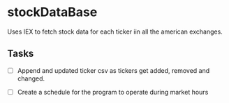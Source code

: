 # stockDataBase

Uses IEX to fetch stock data for each ticker iin all the american exchanges.


## Tasks

- [ ] Append and updated ticker csv as tickers get added, removed and changed.

- [ ] Create a schedule for the program to operate during market hours
